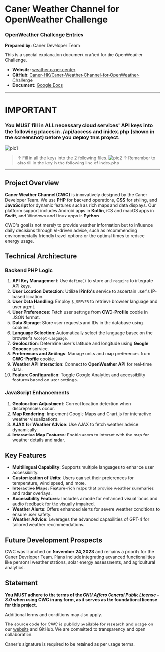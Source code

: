 # Caner Weather Channel for OpenWeather Challenge
### OpenWeather Challenge Entries

**Prepared by:** Caner Developer Team

This is a special explanation document crafted for the OpenWeather Challenge.

- **Website:** [weather.caner.center](https://weather.caner.center)
- **GitHub:** [Caner-HK/Caner-Weather-Channel-for-OpenWeather-Challenge](https://github.com/Caner-HK/Caner-Weather-Channel-for-OpenWeather-Challenge)
- **Document:** [Google Docs](https://docs.google.com/document/d/1Omq9M9pxbSq4jJ8RSzh1YiWLEayRemKlIbymoCggsrA/edit?usp=drivesdk)

---
# IMPORTANT

### You MUST fill in ALL necessary cloud services' API keys into the following places in ./api/access and inidex.php (shown in the screenshot) before you deploy this project.
![pic1](https://dl.ballex.cn/7/2024/05/16/6645d6d78b84f.png)
> ↑ Fill in all the keys into the 2 following files.
![pic2](https://dl.ballex.cn/7/2024/05/16/6645d6d824163.png)
> ↑ Remember to also fill in the key in the following line of index.php

---

## Project Overview
**Caner Weather Channel (CWC)** is innovatively designed by the Caner Developer Team. We use **PHP** for backend operations, **CSS** for styling, and **JavaScript** for dynamic features such as rich maps and data displays. Our platform support includes Android apps in **Kotlin**, iOS and macOS apps in **Swift**, and Windows and Linux apps in **Python**.

CWC's goal is not merely to provide weather information but to influence daily decisions through AI-driven advice, such as recommending environmentally friendly travel options or the optimal times to reduce energy usage.

## Technical Architecture
### Backend PHP Logic
1. **API Key Management**: Use `define()` to store and `require` to integrate API keys.
2. **User Location Detection**: Utilize **IPinfo's** service to ascertain user's IP-based location.
3. **User Data Handling**: Employ `$_SERVER` to retrieve browser language and user agent.
4. **User Preferences**: Fetch user settings from **CWC-Profile** cookie in JSON format.
5. **Data Storage**: Store user requests and IDs in the database using cookies.
6. **Language Selection**: Automatically select the language based on the browser's `Accept-Language.`
7. **Geolocation**: Determine user's latitude and longitude using **Google Geocode** service.
8. **Preferences and Settings**: Manage units and map preferences from **CWC-Profile** cookie.
9. **Weather API Interaction**: Connect to **OpenWeather API** for real-time data.
10. **Feature Configuration**: Toggle Google Analytics and accessibility features based on user settings.

### JavaScript Enhancements
1. **Geolocation Adjustment**: Correct location detection when discrepancies occur.
2. **Map Rendering**: Implement Google Maps and Chart.js for interactive weather visualizations.
3. **AJAX for Weather Advice**: Use AJAX to fetch weather advice dynamically.
4. **Interactive Map Features**: Enable users to interact with the map for weather details and radar.

## Key Features
- **Multilingual Capability**: Supports multiple languages to enhance user accessibility.
- **Customization of Units**: Users can set their preferences for temperature, wind speed, and more.
- **Interactive Maps**: Feature-rich maps that provide weather summaries and radar overlays.
- **Accessibility Features**: Includes a mode for enhanced visual focus and audio feedback for the visually impaired.
- **Weather Alerts**: Offers enhanced alerts for severe weather conditions to ensure user safety.
- **Weather Advice**: Leverages the advanced capabilities of GPT-4 for tailored weather recommendations.

## Future Development Prospects
CWC was launched on **November 24, 2023** and remains a priority for the Caner Developer Team. Plans include integrating advanced functionalities like personal weather stations, solar energy assessments, and agricultural analytics.

## Statement
**You MUST adhere to the terms of the _GNU Affero General Public License - 3.0_ when using CWC in any form, as it serves as the foundational license for this project.**

Additional terms and conditions may also apply.

The source code for CWC is publicly available for research and usage on our [website](https://weather.caner.center) and GitHub. We are committed to transparency and open collaboration.

Caner's signature is required to be retained as per usage terms.
